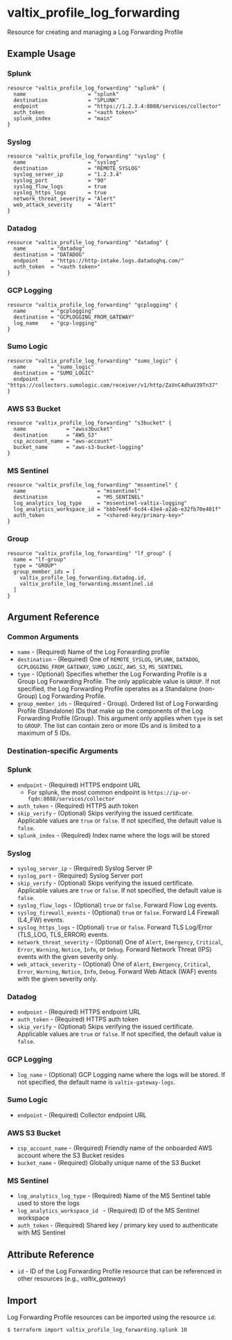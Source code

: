 # valtix_profile_log_forwarding
Resource for creating and managing a Log Forwarding Profile

## Example Usage

### Splunk
```hcl
resource "valtix_profile_log_forwarding" "splunk" {
  name                    = "splunk"
  destination             = "SPLUNK"
  endpoint                = "https://1.2.3.4:8088/services/collector"
  auth_token              = "<auth token>"
  splunk_index            = "main"
}
```

### Syslog
```hcl
resource "valtix_profile_log_forwarding" "syslog" {
  name                    = "syslog"
  destination             = "REMOTE_SYSLOG"
  syslog_server_ip        = "1.2.3.4"
  syslog_port             = "90"
  syslog_flow_logs        = true
  syslog_https_logs       = true
  network_threat_severity = "Alert"
  web_attack_severity     = "Alert"
}
```

### Datadog
```hcl
resource "valtix_profile_log_forwarding" "datadog" {
  name        = "datadog"
  destination = "DATADOG"
  endpoint    = "https://http-intake.logs.datadoghq.com/"
  auth_token  = "<auth token>"
}
```

### GCP Logging
```hcl
resource "valtix_profile_log_forwarding" "gcplogging" {
  name        = "gcplogging"
  destination = "GCPLOGGING_FROM_GATEWAY"
  log_name    = "gcp-logging"
}
```

### Sumo Logic
```hcl
resource "valtix_profile_log_forwarding" "sumo_logic" {
  name        = "sumo_logic"
  destination = "SUMO_LOGIC"
  endpoint    = "https://collectors.sumologic.com/receiver/v1/http/ZaVnC4dhaV39Tn37"
}
```

### AWS S3 Bucket
```hcl
resource "valtix_profile_log_forwarding" "s3bucket" {
  name             = "awss3bucket"
  destination      = "AWS_S3"
  csp_account_name = "aws-account"
  bucket_name      = "aws-s3-bucket-logging"
}
```

### MS Sentinel
```hcl
resource "valtix_profile_log_forwarding" "mssentinel" {
  name                       = "mssentinel"
  destination                = "MS_SENTINEL"
  log_analytics_log_type     = "mssentinel-valtix-logging"
  log_analytics_workspace_id = "bbb7ee6f-6cd4-43e4-a2ab-e32fb70e401f"
  auth_token                 = "<shared-key/primary-key>"
}
```

### Group
```hcl
resource "valtix_profile_log_forwarding" "lf_group" {
  name = "lf-group"
  type = "GROUP"
  group_member_ids = [
    valtix_profile_log_forwarding.datadog.id,
    valtix_profile_log_forwarding.mssentinel.id
  ]
}
```

## Argument Reference

### Common Arguments
* `name` - (Required) Name of the Log Forwarding profile
* `destination` - (Required) One of `REMOTE_SYSLOG`, `SPLUNK`, `DATADOG`, `GCPLOGGING_FROM_GATEWAY`, `SUMO_LOGIC`, `AWS_S3`, `MS_SENTINEL`
* `type` - (Optional) Specifies whether the Log Forwarding Profile is a Group Log Forwarding Profile.  The only applicable value is `GROUP`.  If not specified, the Log Forwarding Profile operates as a Standalone (non-Group) Log Forwarding Profile.
* `group_member_ids` - (Required - Group). Ordered list of Log Forwarding Profile (Standalone) IDs that make up the components of the Log Forwarding Profile (Group).  This argument only applies when `type` is set to `GROUP`.  The list can contain zero or more IDs and is limited to a maximum of 5 IDs.

### Destination-specific Arguments

### Splunk
* `endpoint` - (Required) HTTPS endpoint URL
    * For splunk, the most common endpoint is `https://ip-or-fqdn:8088/services/collector`
* `auth_token` - (Required) HTTPS auth token
* `skip_verify` - (Optional) Skips verifying the issued certificate.  Applicable values are `true` or `false`.  If not specified, the default value is `false`.
* `splunk_index` - (Required) Index name where the logs will be stored

### Syslog
* `syslog_server_ip` - (Required) Syslog Server IP
* `syslog_port` - (Required) Syslog Server port
* `skip_verify` - (Optional) Skips verifying the issued certificate.  Applicable values are `true` or `false`.  If not specified, the default value is `false`.
* `syslog_flow_logs` - (Optional) `true` or `false`. Forward Flow Log events.
* `syslog_firewall_events` - (Optional) `true` or `false`. Forward L4 Firewall (L4_FW) events.
* `syslog_https_logs` - (Optional) `true` or `false`. Forward TLS Log/Error (TLS_LOG, TLS_ERROR) events.
* `network_threat_severity` - (Optional) One of `Alert`, `Emergency`, `Critical`, `Error`, `Warning`, `Notice`, `Info`, or `Debug`. Forward Network Threat (IPS) events with the given severity only.
* `web_attack_severity` - (Optional) One of `Alert`, `Emergency`, `Critical`, `Error`, `Warning`, `Notice`, `Info`, `Debug`. Forward Web Attack (WAF) events with the given severity only.

### Datadog
* `endpoint` - (Required) HTTPS endpoint URL
* `auth_token` - (Required) HTTPS auth token
* `skip_verify` - (Optional) Skips verifying the issued certificate.  Applicable values are `true` or `false`.  If not specified, the default value is `false`.

### GCP Logging
* `log_name` - (Optional) GCP Logging name where the logs will be stored. If not specified, the default name is `valtix-gateway-logs`.

### Sumo Logic
* `endpoint` - (Required) Collector endpoint URL

### AWS S3 Bucket
* `csp_account_name` - (Required) Friendly name of the onboarded AWS account where the S3 Bucket resides
* `bucket_name` - (Required) Globally unique name of the S3 Bucket

### MS Sentinel
* `log_analytics_log_type` - (Required) Name of the MS Sentinel table used to store the logs 
* `log_analytics_workspace_id ` - (Required) ID of the MS Sentinel workspace
* `auth_token` - (Required) Shared key / primary key used to authenticate with MS Sentinel

## Attribute Reference
* `id` - ID of the Log Forwarding Profile resource that can be referenced in other resources (e.g., *valtix_gateway*)

## Import
Log Forwarding Profile resources can be imported using the resource `id`:

```hcl
$ terraform import valtix_profile_log_forwarding.splunk 10
```